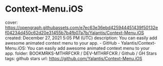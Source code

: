 # Context-Menu.iOS

cover: https://opengraph.githubassets.com/e7ec63e36ebd425944451439f50132ef04234d450c62d20e31455b7b4fb07a7b/Yalantis/Context-Menu.iOS
created: December 27, 2021 5:05 PM (UTC)
description: You can easily add awesome animated context menu to your app. - GitHub - Yalantis/Context-Menu.iOS: You can easily add awesome animated context menu to your app.
folder: BOOKMRKS-MTHRFCKR / DEV-MTHRFCKR / Github / GH Stars
tags: github stars
url: https://github.com/Yalantis/Context-Menu.iOS